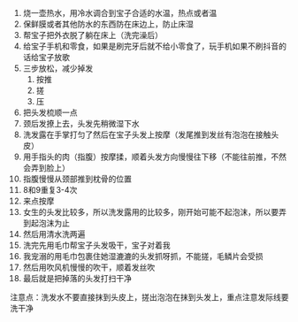 
1. 烧一壶热水，用冷水调合到宝子合适的水温，热点或者温
2. 保鲜膜或者其他防水的东西防在床边上，防止床湿
3. 帮宝子把外衣脱了躺在床上（洗完澡后）
4. 给宝子手机和零食，如果是刷完牙后就不给小零食了，玩手机如果不刷抖音的话给宝子放歌
5. 三步放松，减少掉发
	1. 按推
	2. 搓
	3. 压
6. 把头发梳顺一点
7. 颈后发撩上去，头发先稍微湿下水
8. 洗发露在手掌打匀了然后在宝子头发上按摩（发尾推到发丝有泡泡在接触头皮）
9. 用手指头的肉（指腹）按摩揉，顺着头发方向慢慢往下移（不能往前推，不然会弄到脸上）
10. 指腹慢慢从颈部推到枕骨的位置
11. 8和9重复3-4次
12. 来点按摩
13. 女生的头发比较多，所以洗发露用的比较多，刚开始可能不起泡沫，所以要弄到起泡沫为止
14. 然后用清水洗两遍
15. 洗完先用毛巾帮宝子头发吸干，宝子对着我
16. 我宠溺的用毛巾包裹住她湿漉漉的头发抓呀抓，不能搓，毛鳞片会受损
17. 然后用吹风机慢慢的吹干，顺着发丝吹
18. 最后就是把掉落的头发打扫干净


注意点：洗发水不要直接抹到头皮上，搓出泡泡在抹到头发上，重点注意发际线要洗干净